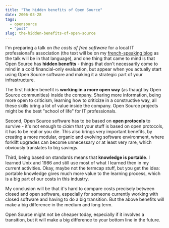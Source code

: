 ```yaml
---
title: "The hidden benefits of Open Source"
date: 2006-03-28
tags: 
  - opensource
  - "post"
slug: the-hidden-benefits-of-open-source
---
```


I'm preparing a talk on _the costs of free software_ for a local IT professional's association (the text will be on my [french-speaking blog](http://codeconsult.ch/blog/2006/03/23/le-cout-des-logiciels-libres/) as the talk will be in that language), and one thing that came to mind is that Open Source has **hidden benefits** - things that don't necessarily come to mind in a cold financial-only evaluation, but appear when you actually start using Open Source software and making it a strategic part of your infrastructure.

The first hidden benefit is **working in a more open way** (as thaugt by Open Source communities) inside the company. Sharing more information, being more open to criticism, learning how to criticize in a constructive way, all these skills bring a lot of value inside the company. Open Source projects might be the best "school of life" for IT professionals.

Second, Open Source software has to be based on **open protocols** to survive - it's not enough to _claim_ that your stuff is based on open protocols, it has to be real or you die. This also brings very important benefits, by creating a more modular, organic and evolving software environment, where forklift upgrades can become unnecessary or at least very rare, which obviously translates to big savings.

Third, being based on standards means that **knowledge is portable**. I learned Unix and 1986 and still use most of what I learned then in my current activities. Okay, maybe not the termcap stuff, but you get the idea: portable knowledge gives much more value to the learning process, which is a big part of our costs in this industry.

My conclusion will be that it's hard to compare costs precisely between closed and open software, especially for someone currently working with closed software and having to do a big transition. But the above benefits will make a big difference in the medium and long term.

Open Source might not be cheaper today, especially if it involves a transition, but it will make a big difference to your bottom line in the future.
